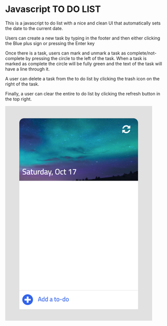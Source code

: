 # Javascript TO DO LIST

This is a javascript to do list with a nice and clean UI that automatically sets the date to the current date.

Users can create a new task by typing in the footer and then either clicking the Blue plus sign or pressing the Enter key

Once there is a task, users can mark and unmark a task as complete/not-complete by pressing the circle to the left of the task. When a task is marked as complete the circle will be fully green and the text of the task will have a line through it. 

A user can delete a task from the to do list by clicking the trash icon on the right of the task.

Finally, a user can clear the entire to do list by clicking the refresh button in the top right.


  

![What It Looks Like](https://github.com/dgan11/To-Do-List-JavaScript/blob/master/img/look.png)